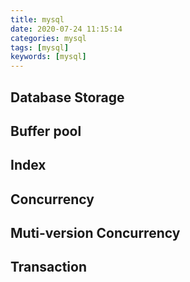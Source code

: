 ```yaml
---
title: mysql
date: 2020-07-24 11:15:14
categories: mysql
tags: [mysql]
keywords: [mysql]
---
```


## Database Storage


## Buffer pool

## Index

## Concurrency

## Muti-version Concurrency

## Transaction